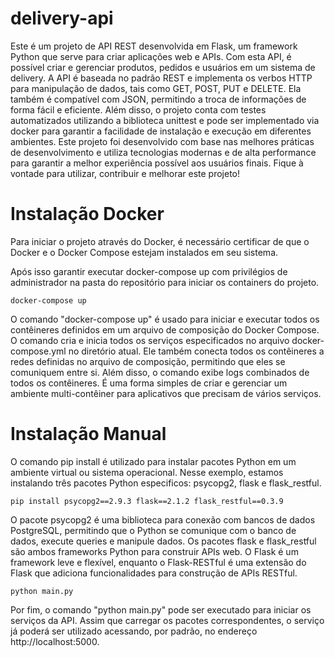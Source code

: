 # delivery-api

Este é um projeto de API REST desenvolvida em Flask, um framework Python que serve para criar aplicações web e APIs. Com esta API, é possível criar e gerenciar produtos, pedidos e usuários em um sistema de delivery. A API é baseada no padrão REST e implementa os verbos HTTP para manipulação de dados, tais como GET, POST, PUT e DELETE. Ela também é compatível com JSON, permitindo a troca de informações de forma fácil e eficiente. Além disso, o projeto conta com testes automatizados utilizando a biblioteca unittest e pode ser implementado via docker para garantir a facilidade de instalação e execução em diferentes ambientes. Este projeto foi desenvolvido com base nas melhores práticas de desenvolvimento e utiliza tecnologias modernas e de alta performance para garantir a melhor experiência possível aos usuários finais. Fique à vontade para utilizar, contribuir e melhorar este projeto!

# Instalação Docker

Para iniciar o projeto através do Docker, é necessário certificar de que o Docker e o Docker Compose estejam instalados em seu sistema.

Após isso garantir executar docker-compose up com privilégios de administrador na pasta do repositório para iniciar os containers do projeto.

``` docker-compose up ```

O comando "docker-compose up" é usado para iniciar e executar todos os contêineres definidos em um arquivo de composição do Docker Compose. O comando cria e inicia todos os serviços especificados no arquivo docker-compose.yml no diretório atual. Ele também conecta todos os contêineres a redes definidas no arquivo de composição, permitindo que eles se comuniquem entre si. Além disso, o comando exibe logs combinados de todos os contêineres. É uma forma simples de criar e gerenciar um ambiente multi-contêiner para aplicativos que precisam de vários serviços.

# Instalação Manual

O comando pip install é utilizado para instalar pacotes Python em um ambiente virtual ou sistema operacional. Nesse exemplo, estamos instalando três pacotes Python especificos: psycopg2, flask e flask_restful.

``` pip install psycopg2==2.9.3 flask==2.1.2 flask_restful==0.3.9 ```

O pacote psycopg2 é uma biblioteca para conexão com bancos de dados PostgreSQL, permitindo que o Python se comunique com o banco de dados, execute queries e manipule dados. Os pacotes flask e flask_restful são ambos frameworks Python para construir APIs web. O Flask é um framework leve e flexível, enquanto o Flask-RESTful é uma extensão do Flask que adiciona funcionalidades para construção de APIs RESTful.

``` python main.py ```

Por fim, o comando "python main.py" pode ser executado para iniciar os serviços da API. Assim que carregar os pacotes correspondentes, o serviço já poderá ser utilizado acessando, por padrão, no endereço http://localhost:5000.
